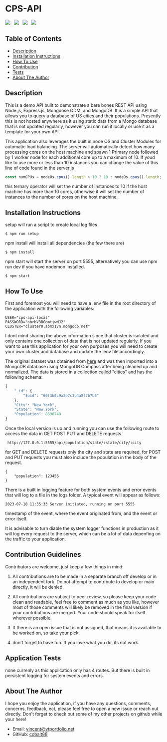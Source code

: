 # CPS-API

<img src="https://img.shields.io/badge/JavaScript-323330?style=for-the-badge&logo=javascript&logoColor=F7DF1E"> &nbsp;
<img src="https://img.shields.io/badge/Node.js-339933?style=for-the-badge&logo=nodedotjs&logoColor=white"> &nbsp;
<img src="https://img.shields.io/badge/Express.js-000000?style=for-the-badge&logo=express&logoColor=white"> &nbsp;
<img src="https://img.shields.io/badge/MongoDB-4EA94B?style=for-the-badge&logo=mongodb&logoColor=white"> &nbsp;

## Table of Contents

- [Description](#overall-description)
- [Installation Instructions](#installation-instructions)
- [How To Use](#instructions/how-to-use)
- [Contribution](#contribution-guidelines)
- [Tests](#application-tests)
- [About The Author](#about-the-author)

## Description

This is a demo API built to demonstrate a bare bones REST API using Node.js, Express.js, Mongoose ODM, and MongoDB. It is a simple API that allows you to query a database of US cities and their populations. Presently this is not hosted anywhere as it using static data from a Mongo database that is not updated regularly, however you can run it locally or use it as a template for your own API.

This application also leverages the built in node OS and Cluster Modules for automatic load balancing. The server will automatically detect how many processing cores on the host machine and spawn 1 Primary node followed by 1 worker node for each additional core up to a maximum of 10. If youd like to use more or less than 10 instances you can change the value of this line of code found in the server.js

```javascript
const numCPUs = nodeOs.cpus().length > 10 ? 10 : nodeOs.cpus().length;
```

this ternary operator will set the number of instances to 10 if the host machine has more than 10 cores, otherwise it will set the number of instances to the number of cores on the host machine.

## Installation Instructions

setup will run a script to create local log files

```
$ npm run setup
```

npm install will install all dependencies (the few there are)

```
$ npm install
```

npm start will start the server on port 5555, alternatively you can use npm run dev if you have nodemon installed.

```
$ npm start
```

## How To Use

First and foremost you will need to have a .env file in the root directory of the application with the following variables:

```
USER="cps-api-local"
PASSWORD="obrbV3BGomtjwNJ2"
CLUSTER="cluster0.abmx1vn.mongodb.net"
```

I dont mind sharing the above information since that cluster is isolated and only contains one collection of data that is not updated regularly. If you want to use this application for your own purposes you will need to create your own cluster and database and update the .env file accordingly.

The original dataset was obtained from [here](https://github.com/Trazi-Ventures/sample-data-interview/blob/main/city_populations.csv) and was then imported into a MongoDB database using MongoDB Compass after being cleaned up and normalized. The data is stored in a collection called "cities" and has the following schema:

```javascript
{
    "_id": {
        "$oid": "60f3b0c9a2e7c3b4a8f7b7b5"
    },
    "City": "New York",
    "State": "New York",
    "Population": 8398748
}

```

Once the local version is up and running you can use the following route to access the data in GET POST PUT and DELETE requests.

```
 http://127.0.0.1:5555/api/population/state/:state/city/:city
```

for GET and DELETE requests only the city and state are required, for POST and PUT requests you must also include the population in the body of the request.

```
{
    "population": 123456
}
```

There is a built in logging feature for both system events and error events that will log to a file in the logs folder. A typical event will appear as follows:

```
2023-07-18 11:35:33 Server initiated, running on port 5555
```

timestamp of the event, where the event originated from, and the event or error itself.

It is advisable to turn diable the system logger functions in production as it will log every request to the server, which can be a lot of data depenfing on the traffic to your application.

## Contribution Guidelines

Contributors are welcome, just keep a few things in mind:

1. All contributions are to be made in a separate branch off develop or in an independent fork. Do not attempt to contribute to develop or main directly, it will be denied.

2. All contributions are subject to peer review, so please keep your code clean and readable, feel free to comment as much as you like, however most of those comments will likely be removed in the final version if your contributions are merged. Your code should speak for itself wherever possible.

3. If there is an open issue that is not assigned, that means it is available to be worked on, so take your pick.

4. don't forget to have fun. If you love what you do, its not work.

## Application Tests

none currenly as this application only has 4 routes. But there is built in persistent logging for system events and errors.

## About The Author

I hope you enjoy the application, if you have any questions, comments, concerns, feedback, ect,
please feel free to open a new issue or reach out directly. Don't forget to check out some of my other projects on github while your here!

- Email: [vincent@vtportfolio.net](vincent@vtportfolio.net)
- GitHub: [cobalt88](https://github.com/cobalt88)
